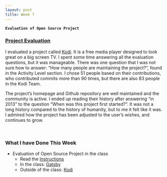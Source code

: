 ```yaml
---
layout: post
title: Week 7
---
```


**`Evaluation of Open Source Project`**

### [Project Evaluation](https://github.com/hunter-college-ossd-fall-2019/nancydocode-weekly/blob/gh-pages/files/project-evalutaion.pdf)
I evaluated a project called [Kodi](https://kodi.tv/). It is a free media player designed to look great on a big screen TV. I spent some time answering all the evaluation questions, but it was manageable. There was one question that I was not sure how to answer: “How many people are maintaining the project?”, found in the Activity Level section. I chose 51 people based on their contributions, who contributed commits more than 90 times, but there are also 83 people in the Kodi Team.

The project’s homepage and Github repository are well maintained and the community is active. I ended up reading their history after answering “in 2013” to the question “When was this project first started?”. It was not a long history compared to the history of humanity, but to me it felt like it was. I admired how the project has been adjusted to the user’s wishes, and continues to grow. 

&nbsp;
&nbsp;
&nbsp;

### What I have Done This Week
- Evaluation of Open Source Project in the class
  - Read the [Instructions](https://github.com/hunter-college-ossd-fall-2019/project-evaluation-activity-01)
  - In the class: [Gatsby](https://github.com/hunter-college-ossd-fall-2019/project-evaluation-activity-01/blob/fall19/gatsby_evaluation_2.md)
  - Outside of the class: [Kodi](https://github.com/hunter-college-ossd-fall-2019/nancydocode-weekly/blob/gh-pages/files/kodi_evaluation.md)

